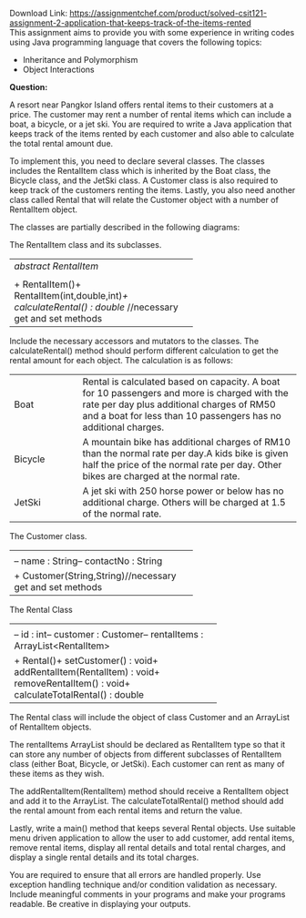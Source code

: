 Download Link: https://assignmentchef.com/product/solved-csit121-assignment-2-application-that-keeps-track-of-the-items-rented
<br>
This assignment aims to provide you with some experience in writing codes using Java programming language that covers the following topics:

<ul>

 <li>Inheritance and Polymorphism</li>

 <li>Object Interactions</li>

</ul>

<strong>Question: </strong>

A resort near Pangkor Island offers rental items to their customers at a price. The customer may rent a number of rental items which can include a boat, a bicycle, or a jet ski. You are required to write a Java application that keeps track of the items rented by each customer and also able to calculate the total rental amount due.

To implement this, you need to declare several classes. The classes includes the RentalItem class which is inherited by the Boat class, the Bicycle class, and the JetSki class. A Customer class is also required to keep track of the customers renting the items. Lastly, you also need another class called Rental that will relate the Customer object with a number of RentalItem object.

The classes are partially described in the following diagrams:

The RentalItem class and its subclasses.

<table width="306">

 <tbody>

  <tr>

   <td width="306"><em>abstract RentalItem </em></td>

  </tr>

  <tr>

   <td width="306"></td>

  </tr>

  <tr>

   <td width="306">+ RentalItem()+ RentalItem(int,double,int)<em>+ calculateRental() : double </em>//necessary get and set methods</td>

  </tr>

 </tbody>

</table>

Include the necessary accessors and mutators to the classes. The calculateRental() method should perform different calculation to get the rental amount for each object. The calculation is as follows:

<table width="654">

 <tbody>

  <tr>

   <td width="132">Boat</td>

   <td width="522">Rental is calculated based on capacity. A boat for 10 passengers and more is charged with the rate per day plus additional charges of RM50 and a boat for less than 10 passengers has no additional charges. </td>

  </tr>

  <tr>

   <td width="132">Bicycle</td>

   <td width="522">A mountain bike has additional charges of RM10 than the normal rate per day.A kids bike is given half the price of the normal rate per day. Other bikes are charged at the normal rate. </td>

  </tr>

  <tr>

   <td width="132">JetSki</td>

   <td width="522">A jet ski with 250 horse power or below has no additional charge. Others will be charged at 1.5 of the normal rate. </td>

  </tr>

 </tbody>

</table>

The Customer class.

<table width="306">

 <tbody>

  <tr>

   <td width="306"></td>

  </tr>

  <tr>

   <td width="306">–  name : String–  contactNo : String</td>

  </tr>

  <tr>

   <td width="306">+ Customer(String,String)//necessary get and set methods</td>

  </tr>

 </tbody>

</table>




The Rental Class

<table width="348">

 <tbody>

  <tr>

   <td width="348"></td>

  </tr>

  <tr>

   <td width="348">–  id : int–  customer : Customer–  rentalItems : ArrayList&lt;RentalItem&gt;</td>

  </tr>

  <tr>

   <td width="348">+ Rental()+ setCustomer() : void+ addRentalItem(RentalItem) : void+ removeRentalItem() : void+ calculateTotalRental() : double</td>

  </tr>

 </tbody>

</table>

The Rental class will include the object of class Customer and an ArrayList of RentalItem objects.

The rentalItems ArrayList should be declared as RentalItem type so that it can store any number of objects from different subclasses of RentalItem class (either Boat, Bicycle, or JetSki). Each customer can rent as many of these items as they wish.

The addRentalItem(RentalItem) method should receive a RentalItem object and add it to the ArrayList. The calculateTotalRental() method should add the rental amount from each rental items and return the value.

Lastly, write a main() method that keeps several Rental objects. Use suitable menu driven application to allow the user to add customer, add rental items, remove rental items, display all rental details and total rental charges, and display a single rental details and its total charges.

You are required to ensure that all errors are handled properly. Use exception handling technique and/or condition validation as necessary. Include meaningful comments in your programs and make your programs readable. Be creative in displaying your outputs.













<strong> </strong>


